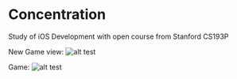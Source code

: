 # Concentration
Study of iOS Development with open course from Stanford CS193P

New Game view:
![alt test](/Users/sergeylomakin/Desktop/new_game.png?raw=true "New Game")


Game:
![alt test](/Users/sergeylomakin/Desktop/game.png?raw=true "Game")
